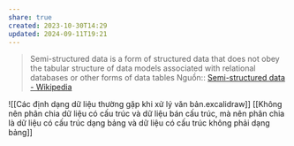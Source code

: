 ```yaml
---
share: true
created: 2023-10-30T14:29
updated: 2024-09-11T19:21
---
```

> Semi-structured data is a form of structured data that does not obey the tabular structure of data models associated with relational databases or other forms of data tables
Nguồn:: [Semi-structured data - Wikipedia](https://en.wikipedia.org/wiki/Semi-structured_data)

![[Các định dạng dữ liệu thường gặp khi xử lý văn bản.excalidraw]]
[[Không nên phân chia dữ liệu có cấu trúc và dữ liệu bán cấu trúc, mà nên phân chia là dữ liệu có cấu trúc dạng bảng và dữ liệu có cấu trúc không phải dạng bảng]]